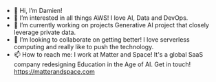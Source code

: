 - 👋 Hi, I’m Damien!
- 👀 I’m interested in all things AWS! I love AI, Data and DevOps.
- 🌱 I’m currently working on projects Generative AI project that closely leverage private data.
- 💞️ I’m looking to collaborate on getting better! I love serverless computing and really like to push the technology.
- 📫 How to reach me: I work at Matter and Space! It's a global SaaS company redesigning Education in the Age of AI. Get in touch! https://matterandspace.com

<!---
dcoder4/dcoder4 is a ✨ special ✨ repository because its `README.md` (this file) appears on your GitHub profile.
You can click the Preview link to take a look at your changes.
--->
